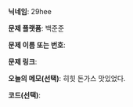 **닉네임**:  29hee

**문제 플랫폼**: 백준준

**문제 이름 또는 번호**: 

**문제 링크**: 

**오늘의 메모(선택)**: 히힛 돈가스 맛있었다.

**코드(선택)**: